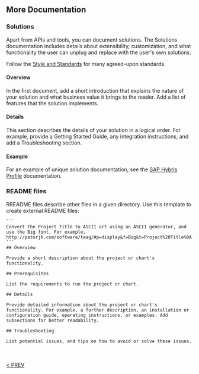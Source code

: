 ## More Documentation

### Solutions
Apart from APIs and tools, you can document solutions. The Solutions documentation includes details about extensibility, customization, and what functionality the user can unplug and replace with the user's own solutions.

Follow the [Style and Standards](010_About_Style_And_Standards.html.md#style-and-standards) for many agreed-upon standards.

#### Overview
In the first document, add a short introduction that explains the nature of your solution and what business value it brings to the reader. Add a list of features that the solution implements.

#### Details
This section describes the details of your solution in a logical order. For example, provide a Getting Started Guide, any integration instructions, and add a Troubleshooting section.

#### Example
For an example of unique solution documentation, see the <a href="https://devportal.yaas.io/solutions/saphybrisprofile/index.html">SAP Hybris Profile</a> documentation.

### README files

RREADME files describe other files in a given directory. Use this template to create external README files:

````
```
Convert the Project Title to ASCII art using an ASCII generator, and use the Big font. For example, http://patorjk.com/software/taag/#p=display&f=Big&t=Project%20Title%0A.
```
## Overview

Provide a short description about the project or chart's functionality.

## Prerequisites

List the requirements to run the project or chart.

## Details

Provide detailed information about the project or chart's functionality. For example, a further description, an installation or configuration guide, operating instructions, or examples. Add subsections for better readability.

## Troubleshooting

List potential issues, and tips on how to avoid or solve these issues.
````
<br><br>
[< PREV](030_REST_API_Documents.html.md)

